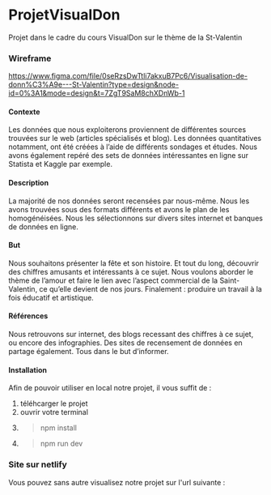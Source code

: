 # ProjetVisualDon
Projet dans le cadre du cours VisualDon sur le thème de la St-Valentin

### Wireframe 
https://www.figma.com/file/0seRzsDwTtli7akxuB7Pc6/Visualisation-de-donn%C3%A9e---St-Valentin?type=design&node-id=0%3A1&mode=design&t=7ZgT9SaM8chXDnWb-1

#### Contexte 
Les données que nous exploiterons proviennent de différentes sources trouvées sur le web (articles spécialisés et blog). 
Les données quantitatives notamment, ont été créées à l’aide de différents sondages et études. 
Nous avons également repéré des sets de données intéressantes en ligne sur Statista et Kaggle par exemple. 

#### Description 
La majorité de nos données seront recensées par nous-même. Nous les avons trouvées sous des formats différents et avons le plan de les homogénéisées. Nous les sélectionnons sur divers sites internet et banques de données en ligne. 

#### But 
Nous souhaitons présenter la fête et son histoire. Et tout du long, découvrir des chiffres amusants et intéressants à ce sujet.  Nous voulons aborder le thème de l’amour et faire le lien avec l’aspect commercial de la Saint-Valentin, ce qu’elle devient de nos jours. Finalement : produire un travail à la fois éducatif et artistique. 

#### Références
Nous retrouvons sur internet, des blogs recessant des chiffres à ce sujet, ou encore des infographies. Des sites de recensement de données en partage également. Tous dans le but d’informer. 

#### Installation
Afin de pouvoir utiliser en local notre projet, il vous suffit de :
1. téléhcarger le projet
2. ouvrir votre terminal
3. > npm install
4. > npm run dev

### Site sur netlify
Vous pouvez sans autre visualisez notre projet sur l'url suivante : 









